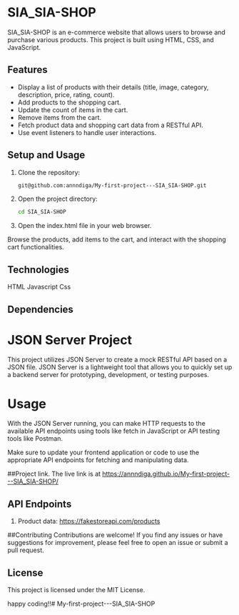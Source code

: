 # SIA_SIA-SHOP

SIA_SIA-SHOP is an e-commerce website that allows users to browse and purchase various products. This project is built using HTML, CSS, and JavaScript.

## Features

- Display a list of products with their details (title, image, category, description, price, rating, count).
- Add products to the shopping cart.
- Update the count of items in the cart.
- Remove items from the cart.
- Fetch product data and shopping cart data from a RESTful API.
- Use event listeners to handle user interactions.

## Setup and Usage

1. Clone the repository:

   ```bash
   git@github.com:annndiga/My-first-project---SIA_SIA-SHOP.git

2.  Open the project directory:

    ```bash
    cd SIA_SIA-SHOP

3. Open the index.html file in your web browser.

Browse the products, add items to the cart, and interact with the shopping cart functionalities.

## Technologies
HTML
Javascript
Css


## Dependencies

# JSON Server Project

This project utilizes JSON Server to create a mock RESTful API based on a JSON file. JSON Server is a lightweight tool that allows you to quickly set up a backend server for prototyping, development, or testing purposes.

# Usage
With the JSON Server running, you can make HTTP requests to the available API endpoints using tools like fetch in JavaScript or API testing tools like Postman.

Make sure to update your frontend application or code to use the appropriate API endpoints for fetching and manipulating data.

##Project link.
The live link is at https://annndiga.github.io/My-first-project---SIA_SIA-SHOP/

## API Endpoints
1. Product data: https://fakestoreapi.com/products

##Contributing
Contributions are welcome! If you find any issues or have suggestions for improvement, please feel free to open an issue or submit a pull request.

## License
This project is licensed under the MIT License.


happy coding!!# My-first-project---SIA_SIA-SHOP
